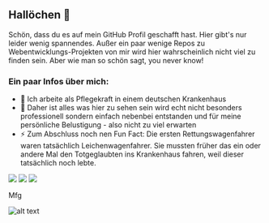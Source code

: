 ## Hallöchen 👋

Schön, dass du es auf mein GitHub Profil geschafft hast. Hier gibt's nur leider wenig spannendes. Außer ein paar wenige Repos zu Webentwicklungs-Projekten von mir wird hier wahrscheinlich nicht viel zu finden sein. Aber wie man so schön sagt, you never know!

### Ein paar Infos über mich:
- 🏥 Ich arbeite als Pflegekraft in einem deutschen Krankenhaus
- 🤔 Daher ist alles was hier zu sehen sein wird echt nicht besonders professionell sondern einfach nebenbei entstanden und für meine persönliche Belustigung - also nicht zu viel erwarten
- ⚡ Zum Abschluss noch nen Fun Fact: Die ersten Rettungswagenfahrer waren tatsächlich Leichenwagenfahrer. Sie mussten früher das ein oder andere Mal den Totgeglaubten ins Krankenhaus fahren, weil dieser tatsächlich noch lebte.

[![](https://img.shields.io/twitter/follow/hypaxmda?label=Twitter&style=social)](https://twitter.com/hypaxmda)
[![](https://img.shields.io/github/followers/hypaxx?label=Github&style=social)](https://github.com/hypaxx)
[![](https://img.shields.io/website?label=hypax.wtf&up_message=up&url=https%3A%2F%2Fhypax.wtf)](https://hypax.wtf)

Mfg

![alt text](https://img.hypax.wtf/hpxpurplesiganture.png "Hypax Signature")

<!--
**hypaxx/hypaxx** is a ✨ _special_ ✨ repository because its `README.md` (this file) appears on your GitHub profile.
-->
